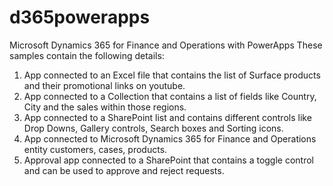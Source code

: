 # d365powerapps
Microsoft Dynamics 365 for Finance and Operations with PowerApps
These samples contain the following details:
1. App connected to an Excel file that contains the list of Surface products and their promotional links on youtube.
2. App connected to a Collection that contains a list of fields like Country, City and the sales within those regions.
3. App connected to a SharePoint list and contains different controls like Drop Downs, Gallery controls, Search boxes and Sorting icons.
4. App connected to Microsoft Dynamics 365 for Finance and Operations entity customers, cases, products.
5. Approval app connected to a SharePoint that contains a toggle control and can be used to approve and reject requests.
